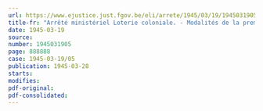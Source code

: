 ```yaml
---
url: https://www.ejustice.just.fgov.be/eli/arrete/1945/03/19/1945031905/justel
title-fr: "Arrêté ministériel Loterie coloniale. - Modalités de la première tranche 1945"
date: 1945-03-19
source:
number: 1945031905
page: 888888
case: 1945-03-19/05
publication: 1945-03-28
starts:
modifies:
pdf-original:
pdf-consolidated:
---
```



